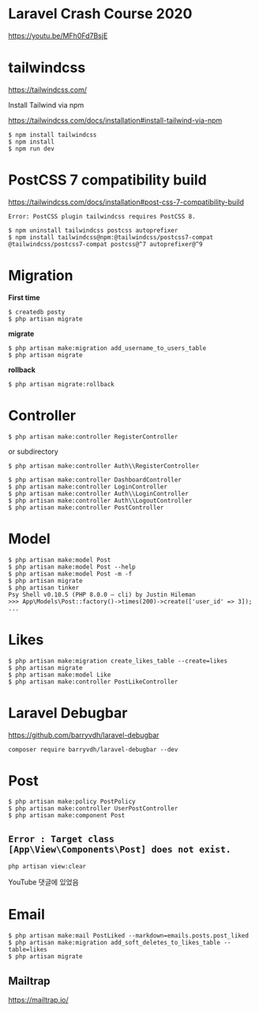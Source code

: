 # Laravel Crash Course 2020 #

<https://youtu.be/MFh0Fd7BsjE>


# tailwindcss #

<https://tailwindcss.com/>

Install Tailwind via npm

<https://tailwindcss.com/docs/installation#install-tailwind-via-npm>

```shell
$ npm install tailwindcss
$ npm install
$ npm run dev
```

# PostCSS 7 compatibility build #

<https://tailwindcss.com/docs/installation#post-css-7-compatibility-build>

```
Error: PostCSS plugin tailwindcss requires PostCSS 8.
```

```shell
$ npm uninstall tailwindcss postcss autoprefixer
$ npm install tailwindcss@npm:@tailwindcss/postcss7-compat @tailwindcss/postcss7-compat postcss@^7 autoprefixer@^9
```


# Migration #

**First time**

```shell
$ createdb posty
$ php artisan migrate
```

**migrate**

```shell
$ php artisan make:migration add_username_to_users_table
$ php artisan migrate
```

**rollback**

```shell
$ php artisan migrate:rollback
```

# Controller #

```shell
$ php artisan make:controller RegisterController
```

or subdirectory

```shell
$ php artisan make:controller Auth\\RegisterController
```

```shell
$ php artisan make:controller DashboardController
$ php artisan make:controller LoginController
$ php artisan make:controller Auth\\LoginController
$ php artisan make:controller Auth\\LogoutController
$ php artisan make:controller PostController
```

# Model #

```shell
$ php artisan make:model Post
$ php artisan make:model Post --help
$ php artisan make:model Post -m -f
$ php artisan migrate
$ php artisan tinker
Psy Shell v0.10.5 (PHP 8.0.0 — cli) by Justin Hileman
>>> App\Models\Post::factory()->times(200)->create(['user_id' => 3]);
...
```

# Likes #

```shell
$ php artisan make:migration create_likes_table --create=likes
$ php artisan migrate
$ php artisan make:model Like
$ php artisan make:controller PostLikeController
```

# Laravel Debugbar #

<https://github.com/barryvdh/laravel-debugbar>

```shell
composer require barryvdh/laravel-debugbar --dev
```

# Post #

```shell
$ php artisan make:policy PostPolicy
$ php artisan make:controller UserPostController
$ php artisan make:component Post
```

## `Error : Target class [App\View\Components\Post] does not exist.` ##

```shell
php artisan view:clear
```

YouTube 댓글에 있었음

# Email #

```shell
$ php artisan make:mail PostLiked --markdown=emails.posts.post_liked
$ php artisan make:migration add_soft_deletes_to_likes_table --table=likes
$ php artisan migrate
```

## Mailtrap ##

<https://mailtrap.io/>

